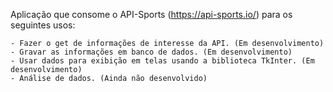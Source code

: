 
Aplicação que consome o API-Sports (https://api-sports.io/) para os seguintes usos:
    
    - Fazer o get de informações de interesse da API. (Em desenvolvimento)
    - Gravar as informações em banco de dados. (Em desenvolvimento)
    - Usar dados para exibição em telas usando a biblioteca TkInter. (Em desenvolvimento)
    - Análise de dados. (Ainda não desenvolvido)
    

